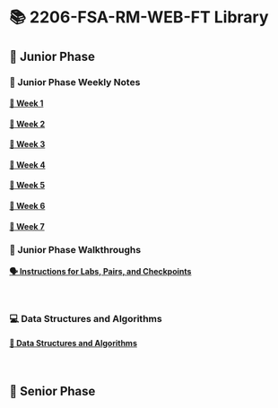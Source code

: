 # 📚 2206-FSA-RM-WEB-FT Library


## 🐣 Junior Phase

### 📓 Junior Phase Weekly Notes

#### [📅 Week 1](/week1.md)

#### [📅 Week 2](/week2.md)

#### [📅 Week 3](/week3.md)

#### [📅 Week 4](/week4.md)

#### [📅 Week 5](/week5.md)

#### [📅 Week 6](/week6.md)

#### [📅 Week 7](/week7.md)


### 📓 Junior Phase Walkthroughs
#### [🗣 Instructions for Labs, Pairs, and Checkpoints](./Walkthroughs/walkthrough-directory.md)

</hr>
</br>

### 💻 Data Structures and Algorithms
#### [📝 Data Structures and Algorithms](./algo-notes/algos.md)

</hr>
</br>

## 🦅 Senior Phase